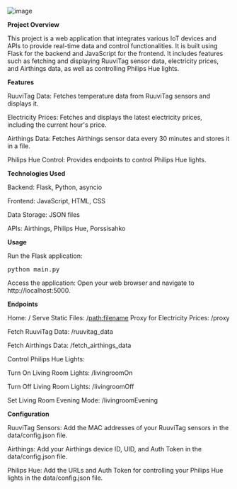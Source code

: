 
![image](https://github.com/user-attachments/assets/ea5b86a4-6324-4045-8793-de6635f60476)

**Project Overview**


This project is a web application that integrates various IoT devices and APIs to provide real-time data and control functionalities. 
It is built using Flask for the backend and JavaScript for the frontend. It includes features such as fetching and displaying RuuviTag sensor data, electricity prices, and Airthings data, as well as controlling Philips Hue lights.  

**Features**

RuuviTag Data: Fetches temperature data from RuuviTag sensors and displays it. 

Electricity Prices: Fetches and displays the latest electricity prices, including the current hour's price.

Airthings Data: Fetches Airthings sensor data every 30 minutes and stores it in a file.

Philips Hue Control: Provides endpoints to control Philips Hue lights.


**Technologies Used**

Backend: Flask, Python, asyncio

Frontend: JavaScript, HTML, CSS

Data Storage: JSON files

APIs: Airthings, Philips Hue, Porssisahko



**Usage**

Run the Flask application:  <pre>python main.py </pre>
Access the application: Open your web browser and navigate to http://localhost:5000.  



**Endpoints**

Home: /
Serve Static Files: /<path:filename>
Proxy for Electricity Prices: /proxy

Fetch RuuviTag Data: /ruuvitag_data

Fetch Airthings Data: /fetch_airthings_data

Control Philips Hue Lights:

Turn On Living Room Lights: /livingroomOn

Turn Off Living Room Lights: /livingroomOff

Set Living Room Evening Mode: /livingroomEvening



**Configuration**

RuuviTag Sensors: Add the MAC addresses of your RuuviTag sensors in the data/config.json file.

Airthings: Add your Airthings device ID, UID, and Auth Token in the data/config.json file.

Philips Hue: Add the URLs and Auth Token for controlling your Philips Hue lights in the data/config.json file.

